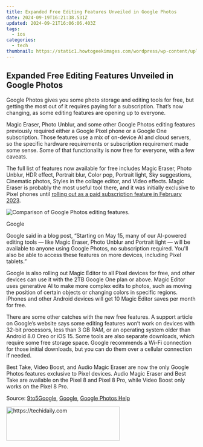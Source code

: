 ```yaml
---
title: Expanded Free Editing Features Unveiled in Google Photos
date: 2024-09-19T16:21:38.531Z
updated: 2024-09-21T16:06:06.403Z
tags:
  - ios
categories:
  - tech
thumbnail: https://static1.howtogeekimages.com/wordpress/wp-content/uploads/2023/11/google-photos-app-in-an-app-folder.jpg
---
```


## Expanded Free Editing Features Unveiled in Google Photos

Google Photos gives you some photo storage and editing tools for free, but getting the most out of it requires paying for a subscription. That’s now changing, as some editing features are opening up to everyone.

 Magic Eraser, Photo Unblur, and some other Google Photos editing features previously required either a Google Pixel phone or a Google One subscription. Those features use a mix of on-device AI and cloud servers, so the specific hardware requirements or subscription requirement made some sense. Some of that functionality is now free for everyone, with a few caveats.

 The full list of features now available for free includes Magic Eraser, Photo Unblur, HDR effect, Portrait blur, Color pop, Portrait light, Sky suggestions, Cinematic photos, Styles in the collage editor, and Video effects. Magic Eraser is probably the most useful tool there, and it was initially exclusive to Pixel phones until [rolling out as a paid subscription feature in February 2023](https://some-skills.techidaily.com/2024-approved-unlocking-windows-hdr-capabilities-for-cutting-edge-video-workflows/).

![Comparison of Google Photos editing features.](https://static1.howtogeekimages.com/wordpress/wp-content/uploads/2024/04/blogheader_april_gtm_2024-width-1200-format-webp-copy.jpg) 

Google

 Google said in a blog post, “Starting on May 15, many of our AI-powered editing tools — like Magic Eraser, Photo Unblur and Portrait light — will be available to anyone using Google Photos, no subscription required. You'll also be able to access these features on more devices, including Pixel tablets.”

 Google is also rolling out Magic Editor to all Pixel devices for free, and other devices can use it with the 2TB Google One plan or above. Magic Editor uses generative AI to make more complex edits to photos, such as moving the position of certain objects or changing colors in specific regions. iPhones and other Android devices will get 10 Magic Editor saves per month for free.

 There are some other catches with the new free features. A support article on Google’s website says some editing features won’t work on devices with 32-bit processors, less than 3 GB RAM, or an operating system older than Android 8.0 Oreo or iOS 15\. Some tools are also separate downloads, which require some free storage space. Google recommends a Wi-Fi connection for those initial downloads, but you can do them over a cellular connection if needed.

 Best Take, Video Boost, and Audio Magic Eraser are now the only Google Photos features exclusive to Pixel devices. Audio Magic Eraser and Best Take are available on the Pixel 8 and Pixel 8 Pro, while Video Boost only works on the Pixel 8 Pro.

 Source: [9to5Google](https://9to5google.com/2024/04/10/google-photos-magic-editor-free/), [Google](https://blog.google/products/photos/google-photos-editing-features-availability/), [Google Photos Help](https://support.google.com/photos/answer/6128850)

<ins class="adsbygoogle"
     style="display:block"
     data-ad-format="autorelaxed"
     data-ad-client="ca-pub-7571918770474297"
     data-ad-slot="1223367746"></ins>

<ins class="adsbygoogle"
     style="display:block"
     data-ad-client="ca-pub-7571918770474297"
     data-ad-slot="8358498916"
     data-ad-format="auto"
     data-full-width-responsive="true"></ins>



<!-- affiliate ads begin -->
<a href="https://aligracehair.sjv.io/c/5597632/2115946/19272" target="_top" id="2115946">
  <img src="//a.impactradius-go.com/display-ad/19272-2115946" border="0" alt="https://techidaily.com" width="300" height="90"/>
</a>
<img height="0" width="0" src="https://aligracehair.sjv.io/i/5597632/2115946/19272" style="position:absolute;visibility:hidden;" border="0" />
<!-- affiliate ads end -->

